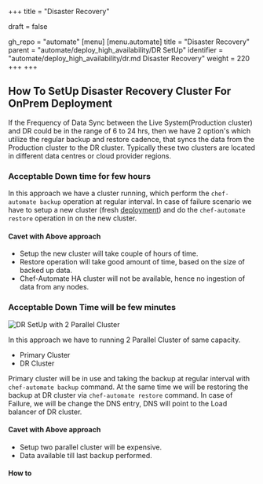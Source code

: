 +++
title = "Disaster Recovery"

draft = false

gh_repo = "automate"
[menu]
  [menu.automate]
    title = "Disaster Recovery"
    parent = "automate/deploy_high_availability/DR SetUp"
    identifier = "automate/deploy_high_availability/dr.md Disaster Recovery"
    weight = 220 +++
+++

## How To SetUp Disaster Recovery Cluster For OnPrem Deployment

If the Frequency of Data Sync between the Live System(Production cluster) and DR could be in the range of 6 to 24 hrs, then we have 2 option's which utilize the regular backup and restore cadence, that syncs the data from the Production cluster to the DR cluster. Typically these two clusters are located in different data centres or cloud provider regions.

### Acceptable Down time for few hours

In this approach we have a cluster running, which perform the `chef-automate backup` operation at regular interval. In case of failure scenario  we have to setup a new cluster (fresh [deployment](/automate/ha_onprim_deployment_procedure/#Run-these-steps-on-Bastion-Host-Machine)) and do the `chef-automate restore` operation in on the new cluster.

#### Cavet with Above approach

- Setup the new cluster will take couple of hours of time.
- Restore operation will take good amount of time, based on the size of backed up data.
- Chef-Automate HA cluster will not be available, hence no ingestion of data from any nodes.

### Acceptable Down Time will be few minutes

![DR SetUp with 2 Parallel Cluster](/images/automate/DR-2-cluster.png)

In this approach we have to running 2 Parallel Cluster of same capacity.

- Primary Cluster
- DR Cluster

Primary cluster will be in use and taking the backup at regular interval with `chef-automate backup` command. At the same time we will be restoring the backup at DR cluster via `chef-automate restore` command. In case of Failure, we will be change the DNS entry, DNS will point to the Load balancer of DR cluster.

#### Cavet with Above approach

- Setup two parallel cluster will be expensive.
- Data available till last backup performed.

#### How to